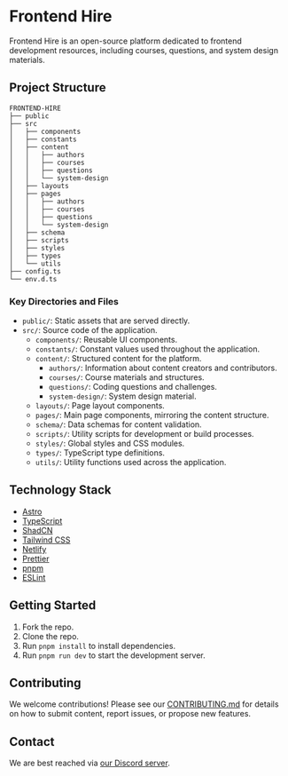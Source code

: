 # Frontend Hire

Frontend Hire is an open-source platform dedicated to frontend development resources, including courses, questions, and system design materials.

## Project Structure

```
FRONTEND-HIRE
├── public
├── src
│   ├── components
│   ├── constants
│   ├── content
│   │   ├── authors
│   │   ├── courses
│   │   ├── questions
│   │   └── system-design
│   ├── layouts
│   ├── pages
│   │   ├── authors
│   │   ├── courses
│   │   ├── questions
│   │   └── system-design
│   ├── schema
│   ├── scripts
│   ├── styles
│   ├── types
│   └── utils
├── config.ts
└── env.d.ts
```

### Key Directories and Files

- `public/`: Static assets that are served directly.
- `src/`: Source code of the application.
  - `components/`: Reusable UI components.
  - `constants/`: Constant values used throughout the application.
  - `content/`: Structured content for the platform.
    - `authors/`: Information about content creators and contributors.
    - `courses/`: Course materials and structures.
    - `questions/`: Coding questions and challenges.
    - `system-design/`: System design material.
  - `layouts/`: Page layout components.
  - `pages/`: Main page components, mirroring the content structure.
  - `schema/`: Data schemas for content validation.
  - `scripts/`: Utility scripts for development or build processes.
  - `styles/`: Global styles and CSS modules.
  - `types/`: TypeScript type definitions.
  - `utils/`: Utility functions used across the application.

## Technology Stack

- [Astro](https://astro.build/)
- [TypeScript](https://docs.astro.build/en/guides/typescript/)
- [ShadCN](https://ui.shadcn.com/)
- [Tailwind CSS](https://tailwindcss.com/)
- [Netlify](https://www.netlify.com/)
- [Prettier](https://prettier.io/)
- [pnpm](https://pnpm.io/)
- [ESLint](https://eslint.org/)

## Getting Started

1. Fork the repo.
2. Clone the repo.
3. Run `pnpm install` to install dependencies.
4. Run `pnpm run dev` to start the development server.

## Contributing

We welcome contributions! Please see our [CONTRIBUTING.md](./CONTRIBUTING.md) for details on how to submit content, report issues, or propose new features.

## Contact

We are best reached via [our Discord server](https://discord.gg/DWAVqksVtx).
